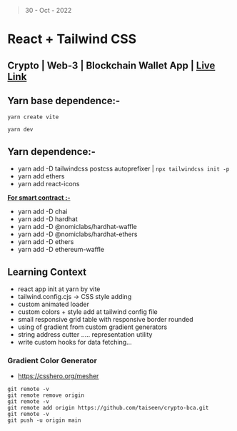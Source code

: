 > 30 - Oct - 2022

# React + Tailwind CSS

## Crypto | Web-3 | Blockchain Wallet App | [Live Link](https://crypto-bca.netlify.app)

## Yarn base dependence:-
```
yarn create vite

yarn dev
```

## Yarn dependence:-
* yarn add -D tailwindcss postcss autoprefixer | `npx tailwindcss init -p`
* yarn add ethers
* yarn add react-icons


<b><ins>
For smart contract :-
</ins></b>

* yarn add -D chai
* yarn add -D hardhat
* yarn add -D @nomiclabs/hardhat-waffle
* yarn add -D @nomiclabs/hardhat-ethers
* yarn add -D ethers
* yarn add -D ethereum-waffle




## Learning Context 
* react app init at yarn by vite 
* tailwind.config.cjs -> CSS style adding
* custom animated loader
* custom colors + style add at tailwind config file
* small responsive grid table with responsive border rounded
* using of gradient from custom gradient generators
* string address cutter ..... representation utility
* write custom hooks for data fetching...


### Gradient Color Generator
* https://csshero.org/mesher

<!-- https://youtu.be/Wn_Kb3MR_cU -->
<!-- github.com/adrianhajdin/project_web3.0 -->



```
git remote -v 
git remote remove origin
git remote -v 
git remote add origin https://github.com/taiseen/crypto-bca.git
git remote -v
git push -u origin main
```

